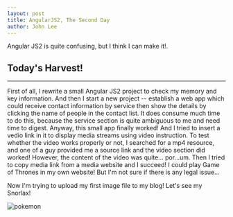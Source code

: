```yaml
---
layout: post
title: AngularJS2, The Second Day
author: John Lee
---
```

Angular JS2 is quite confusing, but I think I can make it!.

## Today's Harvest!
-----

First of all, I rewrite a small Angular JS2 project to check my memory and key information.
And then I start a new project -- establish a web app which could receive contact information by service
then show the details by clicking the name of people in the contact list. It does consume much time to do 
this, because the service section is quite ambiguous to me and need time to digest.
Anyway, this small app finally worked! And I tried to insert a vedio link in it to display media streams using
video instruction. To test whether the video works properly or not, I searched for a mp4 resource, and one of
a guy provided me a source link and the video section did worked! However, the content of the video was quite...
por...um. Then I tried to copy media link from a media website and I succeed! I could play Game of Thrones in my 
own website! But I'm not sure if there is any legal issue...

Now I'm trying to upload my first image file to my blog!
Let's see my Snorlax!

![pokemon](http://localhost:4000/blog/images/pokemon.jpg)